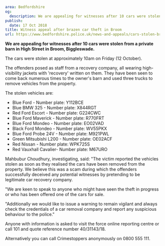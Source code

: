 ```yaml
area: Bedfordshire
og:
  description: We are appealing for witnesses after 10 cars were stolen from a private barn in High Street in Broom, Biggleswade.
publish:
  date: 17 Oct 2018
title: Witness appeal after brazen car theft in Broom
url: https://www.bedfordshire.police.uk/news-and-appeals/cars-stolen-broom-oct18
```

**We are appealing for witnesses after 10 cars were stolen from a private barn in High Street in Broom, Biggleswade.**

The cars were stolen at approximately 10am on Friday (12 October).

The offenders posed as staff from a recovery company, all wearing high-visibility jackets with 'recovery' written on them. They have been seen to come back numerous times to the owner's barn and used three trucks to remove vehicles from the property.

The stolen vehicles are:

 * Blue Ford - Number plate: Y112BCE
 * Blue BMW 325 - Number plate: X844RGT
 * Red Ford Escort \- Number plate: G224CWC
 * Blue Ford Maverick - Number plate: R770FRT
 * Blue Ford Mondeo \- Number plate: EO02VAD
 * Black Ford Mondeo \- Number plate: WV55PKX
 * Blue Ford Probe 24V - Number plate: M921PWL
 * Green Mitsubishi L200 - Number plate: OE02ACF
 * Red Nissan - Number plate: WPK725S
 * Red Vauxhall Cavalier- Number plate: M67URO

Mahbubur Choudhury, investigating, said: "The victim reported the vehicles stolen as soon as they realised the cars have been removed from the property. We believe this was a scam during which the offenders successfully deceived any potential witnesses by pretending to be legitimate car recovery company.

"We are keen to speak to anyone who might have seen the theft in progress or who has been offered one of the cars for sale.

"Additionally we would like to issue a warning to remain vigilant and always check the credentials of a car removal company and report any suspicious behaviour to the police."

Anyone with information is asked to visit the force online reporting centre or call 101 and quote reference number 40/31143/18.

Alternatively you can call Crimestoppers anonymously on 0800 555 111.

